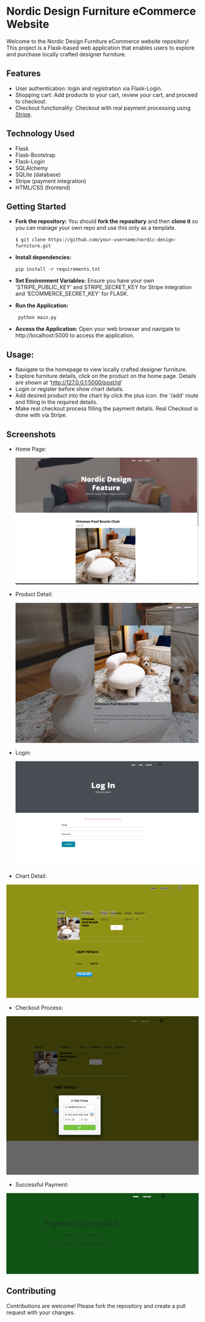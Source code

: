 # Nordic Design Furniture eCommerce Website
Welcome to the Nordic Design Furniture eCommerce website repository! This project is a Flask-based web application that enables users to explore and purchase locally crafted designer furniture. 

## Features
- User authentication: login and registration via Flask-Login.
- Shopping cart: Add products to your cart, review your cart, and proceed to checkout.
- Checkout functionality: Checkout with real payment processing using [Stripe](https://stripe.com/docs/payments/checkout).


## Technology Used
- Flask
- Flask-Bootstrap
- Flask-Login
- SQLAlchemy
- SQLite (database)
- Stripe (payment integration)
- HTML/CSS (frontend)

 ## Getting Started
  - **Fork the repository:** You should **fork the repository** and then **clone it** so you can manage your own repo and use this only as a template.
    ```
    $ git clone https://github.com/your-username/nordic-design-furniture.git
    ```
  - **Install dependencies:**
    ```
    pip install -r requirements.txt
    ```
  - **Set Environment Variables:** Ensure you have your own 'STRIPE_PUBLIC_KEY' and STRIPE_SECRET_KEY for Stripe integration and 'ECOMMERCE_SECRET_KEY' for FLASK.
    
  - **Run the Application:**
  
      ```
       python main.py
      ```
  
  - **Access the Application:** Open your web browser and navigate to http://localhost:5000 to access the application.

## Usage:
- Navigate to the homepage to view locally crafted designer furniture.
- Explore furniture details, click on the product on the home page. Details are shown at 'http://127.0.0.1:5000/post/id'
- Login or register before show chart details.
- Add desired product into the chart by click the plus icon. the '/add' route and filling in the required details.
- Make real checkout process filling the payment details. Real Checkout is done with via Stripe. 

## Screenshots
 - Home Page:    
   <div align="center"><img src="e_commerce_homepage.png" alt="UI Screenshot"/></div>

 - Product Detail:    
   <div align="center"><img src="e_commerce_product_detail.png" alt="UI Screenshot"/></div>
   
 - Login:    
   <div align="center"><img src="e_commerce_login.png" alt="UI Screenshot"/></div>

  - Chart Detail:    
   <div align="center"><img src="e_commerce_chart.png" alt="UI Screenshot"/></div>

  - Checkout Process:    
   <div align="center"><img src="e_commerce_stripe_payment.png" alt="UI Screenshot"/></div>
   
  - Successful Payment:    
   <div align="center"><img src="e_commerce_payment_successful.png" alt="UI Screenshot"/></div>

## Contributing
   Contributions are welcome! Please fork the repository and create a pull request with your changes.

